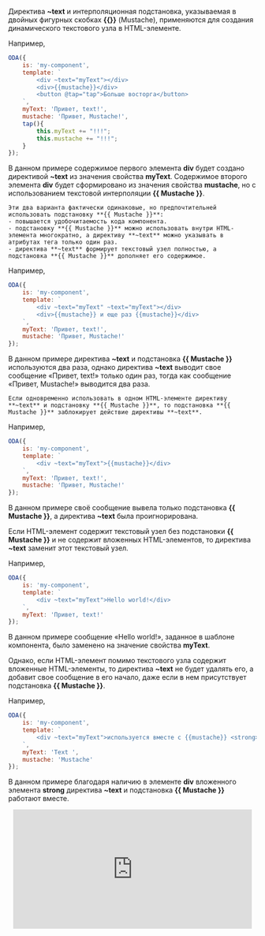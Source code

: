 ﻿Директива **~text** и интерполяционная подстановка, указываемая в двойных фигурных скобках **{{}}** (Mustache), применяются для создания динамического текстового узла в HTML-элементе.

Например,

```javascript _run_edit_[my-component.js]
ODA({
    is: 'my-component',
    template: `
        <div ~text="myText"></div>
        <div>{{mustache}}</div>
        <button @tap="tap">Больше восторга</button>
    `,
    myText: 'Привет, text!',
    mustache: 'Привет, Mustache!',
    tap(){
        this.myText += "!!!";
        this.mustache += "!!!";
    }
});
```

В данном примере содержимое первого элемента **div** будет создано директивой **~text** из значения свойства **myText**. Содержимое второго элемента **div** будет сформировано из значения свойства **mustache**, но с использованием текстовой интерполяции **{{ Mustache }}**.

```faq_md
Эти два варианта фактически одинаковые, но предпочтительней использовать подстановку **{{ Mustache }}**:
- повышается удобочитаемость кода компонента.
- подстановку **{{ Mustache }}** можно использовать внутри HTML-элемента многократно, а директиву **~text** можно указывать в атрибутах тега только один раз.
- директива **~text** формирует текстовый узел полностью, а подстановка **{{ Mustache }}** дополняет его содержимое.
```

Например,

```javascript _run_edit_[my-component.js]
ODA({
    is: 'my-component',
    template: `
        <div ~text="myText" ~text="myText"></div>
        <div>{{mustache}} и еще раз {{mustache}}</div>
    `,
    myText: 'Привет, text!',
    mustache: 'Привет, Mustache!'
});
```

В данном примере директива **~text** и подстановка **{{ Mustache }}** используются два раза, однако директива **~text** выводит свое сообщение «Привет, text!» только один раз, тогда как сообщение «Привет, Mustache!» выводится два раза.

```info_md
Если одновременно использовать в одном HTML-элементе директиву **~text** и подстановку **{{ Mustache }}**, то подстановка **{{ Mustache }}** заблокирует действие директивы **~text**.
```

Например,

```javascript _run_edit_[my-component.js]
ODA({
    is: 'my-component',
    template: `
        <div ~text="myText">{{mustache}}</div>
    `,
    myText: 'Привет, text!',
    mustache: 'Привет, Mustache!'
});
```

В данном примере своё сообщение вывела только подстановка **{{ Mustache }}**, а директива **~text** была проигнорирована.

Если HTML-элемент содержит текстовый узел без подстановки **{{ Mustache }}** и не содержит вложенных HTML-элементов, то директива **~text** заменит этот текстовый узел.

Например,

```javascript _run_edit_[my-component.js]
ODA({
    is: 'my-component',
    template: `
        <div ~text="myText">Hello world!</div>
    `,
    myText: 'Привет, text!'
});
```

В данном примере сообщение «Hello world!», заданное в шаблоне компонента, было заменено на значение свойства **myText**.

Однако, если HTML-элемент помимо текстового узла содержит вложенные HTML-элементы, то директива **~text** не будет удалять его, а добавит свое сообщение в его начало, даже если в нем присутствует подстановка **{{ Mustache }}**.

Например,

```javascript _run_edit_[my-component.js]
ODA({
    is: 'my-component',
    template: `
        <div ~text="myText">используется вместе с {{mustache}} <strong>!</strong> </div>
    `,
    myText: 'Text ',
    mustache: 'Mustache'
});
```

В данном примере благодаря наличию в элементе **div** вложенного элемента **strong** директива **~text** и подстановка **{{ Mustache }}** работают вместе.

<div style="position:relative;padding-bottom:48%; margin:10px">
    <iframe src="https://www.youtube.com/embed/VRX8CG8Wa3E?start=0" frameborder="0" allow="accelerometer; autoplay; encrypted-media; gyroscope; picture-in-picture" allowfullscreen
    	style="position:absolute;width:100%;height:100%;"></iframe>
</div>

